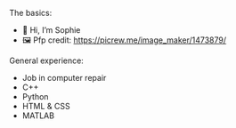 The basics:

- 👋 Hi, I’m Sophie
- 🖼️ Pfp credit: https://picrew.me/image_maker/1473879/

General experience:
- Job in computer repair
- C++
- Python
- HTML & CSS
- MATLAB

